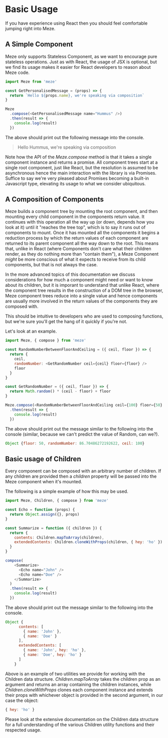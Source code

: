 # Basic Usage

If you have experience using React then you should feel comfortable jumping right into Meze.

## A Simple Component
Meze only supports Stateless Component, as we want to encourage pure stateless operations. Just as with React, the usage of JSX is optional, but we find its usage makes it easier for React developers to reason about Meze code.

```js
import Meze from 'meze'

const GetPersonalisedMessage = (props) => {
  return `Hello ${props.name}, we're speaking via composition`
}

Meze
  .compose(<GetPersonalisedMessage name="Hummus" />)
  .then(result => {
    console.log(result)
  })

```

The above should print out the following message into the console.
> Hello Hummus, we're speaking via composition

Note how the API of the *Meze.compose* method is that it takes a single component instance and returns a promise. All component trees start at a single root component, just like React, but the resolution is assumed to be asynchronous hence the main interaction with the library is via Promises.
Suffice to say we're very pleased about Promises becoming a built-in Javascript type, elevating its usage to what we consider ubiquitous.

## A Composition of Components
Meze builds a component tree by mounting the root component, and then mounting every child component in the components return value. It continues with this operation all the way up (or down, depends how you look at it) until it "reaches the tree top", which is to say it runs out of components to mount.
Once it has mounted all the components it begins a reduction process by which the return values of each component are returned to its parent component all the way down to the root.
This means that, unlike in React (where Components don't care what their children render, as they do nothing more than "contain them"), a Meze Component *might* be more conscious of what it expects to receive from its child components, but that is not always the case.

In the more advanced topics of this documentation we discuss considerations for how much a component might need or want to know about its children, but it is imporant to understand that unlike React, where the component tree results in the construction of a DOM tree in the browser, Meze component trees reduce into a single value and hence components are usually more involved in the return values of the components they are composed with.

This should be intuitive to developers who are used to composing functions, but we're sure you'll get the hang of it quickly if you're not.

Let's look at an example.

```js
import Meze, { compose } from 'meze'

const RandomNumberBetweenFloorAndCeiling = ({ ceil, floor }) => {
  return {
    ceil,
    randomNumber: <GetRandomNumber ceil={ceil} floor={floor} />
    floor
  }
}

const GetRandomNumber = ({ ceil, floor }) => {
  return Math.random() * (ceil - floor) + floor
}

Meze.compose(<RandomNumberBetweenFloorAndCeiling ceil={100} floor={50} />)
  .then(result => {
    console.log(result)
  })

```

The above should print out the message similar to the following into the console (similar, because we can't predict the value of Random, can we?).
```js
Object {floor: 50, randomNumber: 86.70486272192622, ceil: 100}
```

## Basic usage of Children
Every component can be composed with an arbitrary number of children.
If any children are provided then a *children* property will be passed into the Meze component when it's mounted.

The following is a simple example of how this may be used.
```js
import Meze, Children, { compose } from 'meze'

const Echo = function (props) {
  return Object.assign({}, props)
}

const Summarize = function ({ children }) {
  return {
    contents: Children.mapToArray(children),
    extendedContents: Children.cloneWithProps(children, { hey: 'ho' })
  }
}

compose(
    <Summarize>
      <Echo name="John" />
      <Echo name="Doe" />
    </Summarize>
  )
  .then(result => {
    console.log(result)
  })

```

The above should print out the message similar to the following into the console.
```js
Object {
      contents: [
        { name: 'John' },
        { name: 'Doe' }
      ],
      extendedContents: [
        { name: 'John', hey: 'ho' },
        { name: 'Doe', hey: 'ho' }
      ]
    }
```

Above is an example of two utilities we provide for working with the Children data structure.
*Children.mapToArray* takes the children prop as an argument and returns an array containing the children instances, while *Children.cloneWithProps* clones each component instance and extends their props with whichever object is provided in the second argument, in our case the object:
```js
{ hey: 'ho' }
```

Please look at the extensive documentation on the Children data structure for a full understanding of the various Children utility functions and their respected usage.